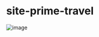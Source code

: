 ﻿# site-prime-travel
![image](https://user-images.githubusercontent.com/40338591/209870807-65fbb98e-09b6-48c6-b0a5-50e047dafeb2.png)

